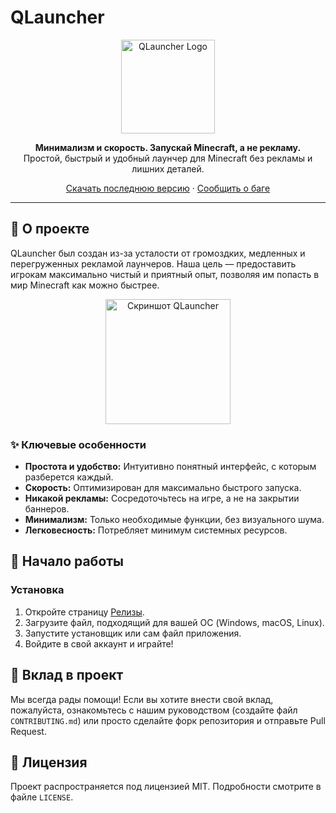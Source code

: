 # QLauncher

<p align="center">
  <img src="ССЫЛКА_НА_ВАШ_ЛОГОТИП.png" alt="QLauncher Logo" width="150"/>
</p>

<p align="center">
  <strong>Минимализм и скорость. Запускай Minecraft, а не рекламу.</strong>
  <br>
  Простой, быстрый и удобный лаунчер для Minecraft без рекламы и лишних деталей.
</p>

<p align="center">
  <a href="https://github.com/ВАШ_НИК/QLauncher/releases">Скачать последнюю версию</a>
  ·
  <a href="https://github.com/ВАШ_НИК/QLauncher/issues">Сообщить о баге</a>
</p>

---

## 🎯 О проекте

QLauncher был создан из-за усталости от громоздких, медленных и перегруженных рекламой лаунчеров. Наша цель — предоставить игрокам максимально чистый и приятный опыт, позволяя им попасть в мир Minecraft как можно быстрее.

<p align="center">
  <img src="https://media.discordapp.net/attachments/1315434043369852969/1393732295931858954/image.png?ex=68743dd9&is=6872ec59&hm=a5882f1e62c8060d9b3e31192fbe1c05ed37660c8ac02dbf1fbae433d3306510&=&format=webp&quality=lossless" alt="Скриншот QLauncher" width="200"/>
</p>

### ✨ Ключевые особенности

* **Простота и удобство:** Интуитивно понятный интерфейс, с которым разберется каждый.
* **Скорость:** Оптимизирован для максимально быстрого запуска.
* **Никакой рекламы:** Сосредоточьтесь на игре, а не на закрытии баннеров.
* **Минимализм:** Только необходимые функции, без визуального шума.
* **Легковесность:** Потребляет минимум системных ресурсов.

## 🚀 Начало работы

### Установка

1.  Откройте страницу [Релизы](https://github.com/ВАШ_НИК/QLauncher/releases).
2.  Загрузите файл, подходящий для вашей ОС (Windows, macOS, Linux).
3.  Запустите установщик или сам файл приложения.
4.  Войдите в свой аккаунт и играйте!

## 🤝 Вклад в проект

Мы всегда рады помощи! Если вы хотите внести свой вклад, пожалуйста, ознакомьтесь с нашим руководством (создайте файл `CONTRIBUTING.md`) или просто сделайте форк репозитория и отправьте Pull Request.

## 📄 Лицензия

Проект распространяется под лицензией MIT. Подробности смотрите в файле `LICENSE`.
